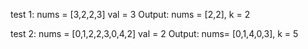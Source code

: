 test 1: 
nums = [3,2,2,3]
val = 3
Output: nums = [2,2], k = 2

test 2: 
nums = [0,1,2,2,3,0,4,2]
val = 2 
Output: nums= [0,1,4,0,3], k = 5
